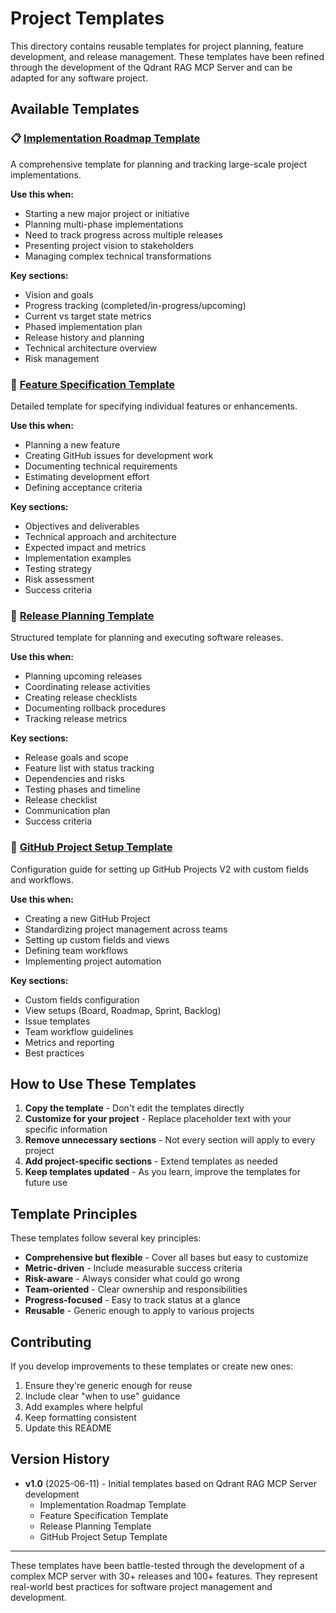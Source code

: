 # Project Templates

This directory contains reusable templates for project planning, feature development, and release management. These templates have been refined through the development of the Qdrant RAG MCP Server and can be adapted for any software project.

## Available Templates

### 📋 [Implementation Roadmap Template](./implementation-roadmap-template.md)
A comprehensive template for planning and tracking large-scale project implementations.

**Use this when:**
- Starting a new major project or initiative
- Planning multi-phase implementations
- Need to track progress across multiple releases
- Presenting project vision to stakeholders
- Managing complex technical transformations

**Key sections:**
- Vision and goals
- Progress tracking (completed/in-progress/upcoming)
- Current vs target state metrics
- Phased implementation plan
- Release history and planning
- Technical architecture overview
- Risk management

### 🎯 [Feature Specification Template](./feature-specification-template.md)
Detailed template for specifying individual features or enhancements.

**Use this when:**
- Planning a new feature
- Creating GitHub issues for development work
- Documenting technical requirements
- Estimating development effort
- Defining acceptance criteria

**Key sections:**
- Objectives and deliverables
- Technical approach and architecture
- Expected impact and metrics
- Implementation examples
- Testing strategy
- Risk assessment
- Success criteria

### 🚀 [Release Planning Template](./release-planning-template.md)
Structured template for planning and executing software releases.

**Use this when:**
- Planning upcoming releases
- Coordinating release activities
- Creating release checklists
- Documenting rollback procedures
- Tracking release metrics

**Key sections:**
- Release goals and scope
- Feature list with status tracking
- Dependencies and risks
- Testing phases and timeline
- Release checklist
- Communication plan
- Success criteria

### 🔧 [GitHub Project Setup Template](./github-project-setup-template.md)
Configuration guide for setting up GitHub Projects V2 with custom fields and workflows.

**Use this when:**
- Creating a new GitHub Project
- Standardizing project management across teams
- Setting up custom fields and views
- Defining team workflows
- Implementing project automation

**Key sections:**
- Custom fields configuration
- View setups (Board, Roadmap, Sprint, Backlog)
- Issue templates
- Team workflow guidelines
- Metrics and reporting
- Best practices

## How to Use These Templates

1. **Copy the template** - Don't edit the templates directly
2. **Customize for your project** - Replace placeholder text with your specific information
3. **Remove unnecessary sections** - Not every section will apply to every project
4. **Add project-specific sections** - Extend templates as needed
5. **Keep templates updated** - As you learn, improve the templates for future use

## Template Principles

These templates follow several key principles:

- **Comprehensive but flexible** - Cover all bases but easy to customize
- **Metric-driven** - Include measurable success criteria
- **Risk-aware** - Always consider what could go wrong
- **Team-oriented** - Clear ownership and responsibilities
- **Progress-focused** - Easy to track status at a glance
- **Reusable** - Generic enough to apply to various projects

## Contributing

If you develop improvements to these templates or create new ones:

1. Ensure they're generic enough for reuse
2. Include clear "when to use" guidance
3. Add examples where helpful
4. Keep formatting consistent
5. Update this README

## Version History

- **v1.0** (2025-06-11) - Initial templates based on Qdrant RAG MCP Server development
  - Implementation Roadmap Template
  - Feature Specification Template
  - Release Planning Template
  - GitHub Project Setup Template

---

These templates have been battle-tested through the development of a complex MCP server with 30+ releases and 100+ features. They represent real-world best practices for software project management and development.